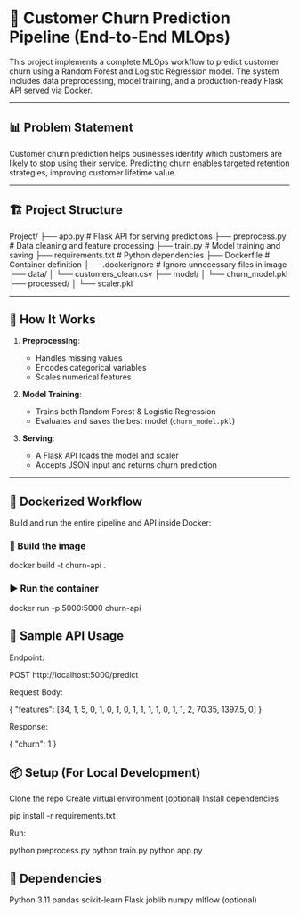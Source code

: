 # 🧠 Customer Churn Prediction Pipeline (End-to-End MLOps)

This project implements a complete MLOps workflow to predict customer churn using a Random Forest and Logistic Regression model.
The system includes data preprocessing, model training, and a production-ready Flask API served via Docker.

---

## 📊 Problem Statement

Customer churn prediction helps businesses identify which customers are likely to stop using their service.
Predicting churn enables targeted retention strategies, improving customer lifetime value.

---

## 🏗️ Project Structure

Project/
├── app.py # Flask API for serving predictions
├── preprocess.py # Data cleaning and feature processing
├── train.py # Model training and saving
├── requirements.txt # Python dependencies
├── Dockerfile # Container definition
├── .dockerignore # Ignore unnecessary files in image
├── data/
│ └── customers_clean.csv
├── model/
│ └── churn_model.pkl
├── processed/
│ └── scaler.pkl


---

## 🚀 How It Works

1. **Preprocessing**:
   - Handles missing values
   - Encodes categorical variables
   - Scales numerical features

2. **Model Training**:
   - Trains both Random Forest & Logistic Regression
   - Evaluates and saves the best model (`churn_model.pkl`)

3. **Serving**:
   - A Flask API loads the model and scaler
   - Accepts JSON input and returns churn prediction

---

## 🐳 Dockerized Workflow

Build and run the entire pipeline and API inside Docker:

### 🔨 Build the image

docker build -t churn-api .

### ▶️ Run the container

docker run -p 5000:5000 churn-api

## 📮 Sample API Usage

Endpoint:

POST http://localhost:5000/predict

Request Body:

{
  "features": [34, 1, 5, 0, 1, 0, 1, 0, 1, 1, 1, 1, 0, 1, 1, 2, 70.35, 1397.5, 0]
}

Response:

{
  "churn": 1
}

## 📦 Setup (For Local Development)

Clone the repo
Create virtual environment (optional)
Install dependencies

pip install -r requirements.txt

Run:

python preprocess.py
python train.py
python app.py

## 🧪 Dependencies

Python 3.11
pandas
scikit-learn
Flask
joblib
numpy
mlflow (optional)
